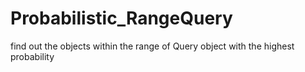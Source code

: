 # Probabilistic_RangeQuery
find out the objects within the range of Query object with the highest probability
